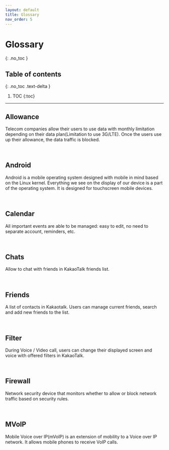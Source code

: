 ```yaml
---
layout: default
title: Glossary
nav_order: 5
---
```


# Glossary
{: .no_toc }


## Table of contents
{: .no_toc .text-delta }

1. TOC
{:toc}

---

## Allowance
Telecom companies allow their users to use data with monthly limitation depending on their data plan(Limitation to use 3G/LTE). Once the users use up their allowance, the data traffic is blocked.

<br />

## Android
Android is a mobile operating system designed with mobile in mind based on the Linux kernel. Everything we see on the display of our device is a part of the operating system. It is designed for touchscreen mobile devices.

<br />

## Calendar
All important events are able to be managed: easy to edit, no need to separate account, reminders, etc.

<br />

## Chats
Allow to chat with friends in KakaoTalk friends list.

<br />

## Friends
A list of contacts in Kakaotalk. Users can manage current friends, search and add new friends to the list.

<br />

## Filter
During Voice / Video call, users can change their displayed screen and voice with offered filters in KakaoTalk.

<br />

## Firewall
Network security device that monitors whether to allow or block network traffic based on security rules.

<br />

## MVoIP
Mobile Voice over IP(mVoIP) is an extension of mobility to a Voice over IP network. It allows mobile phones to receive VoIP calls.

<br />
